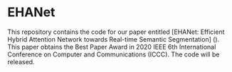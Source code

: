 # EHANet
This repository contains the code for our paper entitled [EHANet: Efficient Hybrid Attention Network towards Real-time Semantic Segmentation] (). This paper obtains the Best Paper Award in 2020 IEEE 6th International Conference on Computer and Communications (ICCC). The code will be released.
